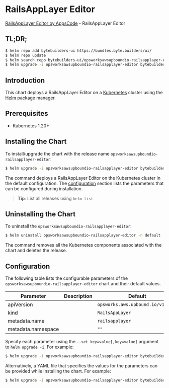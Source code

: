 # RailsAppLayer Editor

[RailsAppLayer Editor by AppsCode](https://byte.builders) - RailsAppLayer Editor

## TL;DR;

```bash
$ helm repo add bytebuilders-ui https://bundles.byte.builders/ui/
$ helm repo update
$ helm search repo bytebuilders-ui/opsworksawsupboundio-railsapplayer-editor --version=v0.4.18
$ helm upgrade -i opsworksawsupboundio-railsapplayer-editor bytebuilders-ui/opsworksawsupboundio-railsapplayer-editor -n default --create-namespace --version=v0.4.18
```

## Introduction

This chart deploys a RailsAppLayer Editor on a [Kubernetes](http://kubernetes.io) cluster using the [Helm](https://helm.sh) package manager.

## Prerequisites

- Kubernetes 1.20+

## Installing the Chart

To install/upgrade the chart with the release name `opsworksawsupboundio-railsapplayer-editor`:

```bash
$ helm upgrade -i opsworksawsupboundio-railsapplayer-editor bytebuilders-ui/opsworksawsupboundio-railsapplayer-editor -n default --create-namespace --version=v0.4.18
```

The command deploys a RailsAppLayer Editor on the Kubernetes cluster in the default configuration. The [configuration](#configuration) section lists the parameters that can be configured during installation.

> **Tip**: List all releases using `helm list`

## Uninstalling the Chart

To uninstall the `opsworksawsupboundio-railsapplayer-editor`:

```bash
$ helm uninstall opsworksawsupboundio-railsapplayer-editor -n default
```

The command removes all the Kubernetes components associated with the chart and deletes the release.

## Configuration

The following table lists the configurable parameters of the `opsworksawsupboundio-railsapplayer-editor` chart and their default values.

|     Parameter      | Description |                   Default                    |
|--------------------|-------------|----------------------------------------------|
| apiVersion         |             | <code>opsworks.aws.upbound.io/v1beta1</code> |
| kind               |             | <code>RailsAppLayer</code>                   |
| metadata.name      |             | <code>railsapplayer</code>                   |
| metadata.namespace |             | <code>""</code>                              |


Specify each parameter using the `--set key=value[,key=value]` argument to `helm upgrade -i`. For example:

```bash
$ helm upgrade -i opsworksawsupboundio-railsapplayer-editor bytebuilders-ui/opsworksawsupboundio-railsapplayer-editor -n default --create-namespace --version=v0.4.18 --set apiVersion=opsworks.aws.upbound.io/v1beta1
```

Alternatively, a YAML file that specifies the values for the parameters can be provided while
installing the chart. For example:

```bash
$ helm upgrade -i opsworksawsupboundio-railsapplayer-editor bytebuilders-ui/opsworksawsupboundio-railsapplayer-editor -n default --create-namespace --version=v0.4.18 --values values.yaml
```
